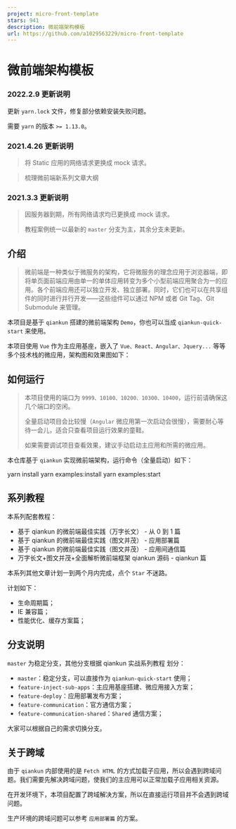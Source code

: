 ```yaml
---
project: micro-front-template
stars: 941
description: 微前端架构模板
url: https://github.com/a1029563229/micro-front-template
---
```


微前端架构模板
=======

### 2022.2.9 更新说明

更新 `yarn.lock` 文件，修复部分依赖安装失败问题。

需要 `yarn` 的版本 `>= 1.13.0`。

### 2021.4.26 更新说明

> 将 Static 应用的网络请求更换成 mock 请求。

> 梳理微前端新系列文章大纲

### 2021.3.3 更新说明

> 因服务器到期，所有网络请求均已更换成 mock 请求。
> 
> 教程案例统一以最新的 `master` 分支为主，其余分支未更新。

介绍
--

> 微前端是一种类似于微服务的架构，它将微服务的理念应用于浏览器端，即将单页面前端应用由单一的单体应用转变为多个小型前端应用聚合为一的应用。各个前端应用还可以独立开发、独立部署。同时，它们也可以在共享组件的同时进行并行开发——这些组件可以通过 NPM 或者 Git Tag、Git Submodule 来管理。

本项目是基于 `qiankun` 搭建的微前端架构 `Demo`，你也可以当成 `qiankun-quick-start` 来使用。

本项目使用 `Vue` 作为主应用基座，嵌入了 `Vue、React、Angular、Jquery...` 等等多个技术栈的微应用，架构图和效果图如下：

如何运行
----

> 本项目使用的端口为 `9999、10100、10200、10300、10400`，运行前请确保这几个端口的空闲。
> 
> 全量启动项目会比较慢（`Angular` 微应用第一次启动会很慢），需要耐心等待一会儿，适合只查看项目运行效果的童鞋。
> 
> 如果需要调试项目查看效果，建议手动启动主应用和所需的微应用。

本仓库基于 `qiankun` 实现微前端架构，运行命令（全量启动）如下：

yarn install
yarn examples:install
yarn examples:start

系列教程
----

本系列配套教程：

-   基于 qiankun 的微前端最佳实践（万字长文） - 从 0 到 1 篇
-   基于 qiankun 的微前端最佳实践（图文并茂） - 应用部署篇
-   基于 qiankun 的微前端最佳实践（图文并茂） - 应用间通信篇
-   万字长文+图文并茂+全面解析微前端框架 qiankun 源码 - qiankun 篇

本系列其他文章计划一到两个月内完成，点个 `Star` 不迷路。

计划如下：

-   生命周期篇；
-   IE 兼容篇；
-   性能优化、缓存方案篇；

分支说明
----

`master` 为稳定分支，其他分支根据 qiankun 实战系列教程 划分：

-   `master`：稳定分支，可以直接作为 `qiankun-quick-start` 使用；
-   `feature-inject-sub-apps`：主应用基座搭建、微应用接入方案；
-   `feature-deploy`：应用部署发布方案；
-   `feature-communication`：官方通信方案；
-   `feature-communication-shared`：`Shared` 通信方案；

大家可以根据自己的需求切换分支。

关于跨域
----

由于 `qiankun` 内部使用的是 `Fetch HTML` 的方式加载子应用，所以会遇到跨域问题。我们需要先解决跨域问题，使我们的主应用可以正常加载子应用相关资源。

在开发环境下，本项目配置了跨域解决方案，所以在直接运行项目并不会遇到跨域问题。

生产环境的跨域问题可以参考 `应用部署篇` 的方案。
